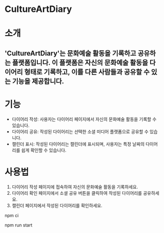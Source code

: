 # CultureArtDiary

# 소개
## 'CultureArtDiary'는 문화예술 활동을 기록하고 공유하는 플랫폼입니다. 이 플랫폼은 자신의 문화예술 활동을 다이어리 형태로 기록하고, 이를 다른 사람들과 공유할 수 있는 기능을 제공합니다.

# 기능
+ 다이어리 작성: 사용자는 다이어리 페이지에서 자신의 문화예술 활동을 기록할 수 있습니다.
+ 다이어리 공유: 작성된 다이어리는 선택한 소셜 미디어 플랫폼으로 공유할 수 있습니다.
+ 캘린더 표시: 작성된 다이어리는 캘린더에 표시되며, 사용자는 특정 날짜의 다이어리를 쉽게 확인할 수 있습니다.

# 사용법
1. 다이어리 작성 페이지에 접속하여 자신의 문화예술 활동을 기록하세요.
2. 다이어리 확인 페이지에서 소셜 공유 버튼을 클릭하여 작성된 다이어리를 공유하세요.
3. 캘린더 페이지에서 작성된 다이어리를 확인하세요.

npm ci

npm run start
